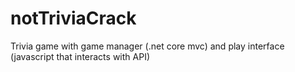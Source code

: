 # notTriviaCrack
Trivia game with game manager (.net core mvc) and play interface (javascript that interacts with API)
